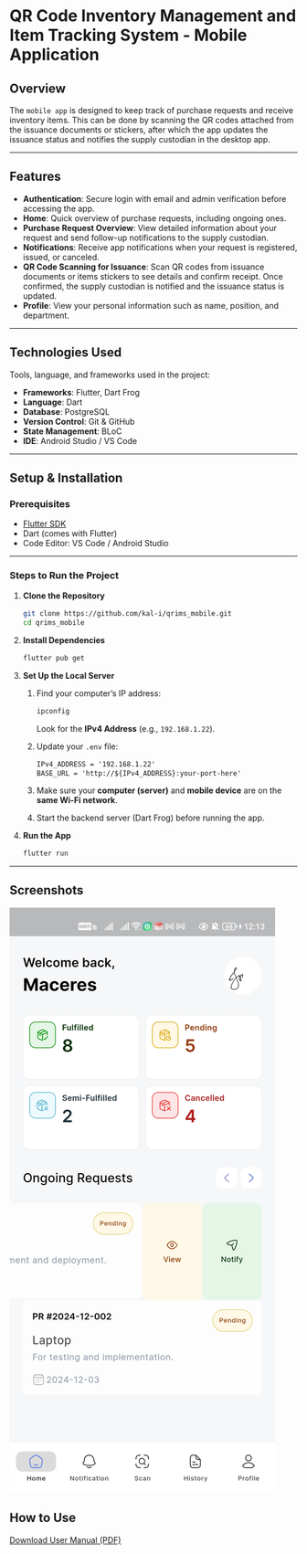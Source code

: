 # QR Code Inventory Management and Item Tracking System - Mobile Application

## **Overview**

The `mobile app` is designed to keep track of purchase requests and receive inventory items. This can be done by  scanning the QR codes attached from the issuance documents or stickers, after which the app updates the issuance status and notifies the supply custodian in the desktop app.

---

## **Features**

- **Authentication**: Secure login with email and admin verification before accessing the app.
- **Home**: Quick overview of purchase requests, including ongoing ones.
- **Purchase Request Overview**: View detailed information about your request and send follow-up notifications to the supply custodian.
- **Notifications**: Receive app notifications when your request is registered, issued, or canceled.
- **QR Code Scanning for Issuance**: Scan QR codes from issuance documents or items stickers to see details and confirm receipt. Once confirmed, the supply custodian is notified and the issuance status is updated.
- **Profile**: View your personal information such as name, position, and department. 

---

## **Technologies Used**  
Tools, language, and frameworks used in the project:  
- **Frameworks**: Flutter, Dart Frog 
- **Language**: Dart  
- **Database**: PostgreSQL  
- **Version Control**: Git & GitHub
- **State Management**: BLoC
- **IDE**: Android Studio / VS Code

---

## **Setup & Installation**

### **Prerequisites**

* [Flutter SDK](https://flutter.dev/docs/get-started/install)
* Dart (comes with Flutter)
* Code Editor: VS Code / Android Studio

---

### **Steps to Run the Project**

1. **Clone the Repository**

   ```bash
   git clone https://github.com/kal-i/qrims_mobile.git
   cd qrims_mobile
   ```

2. **Install Dependencies**

   ```bash
   flutter pub get
   ```

3. **Set Up the Local Server**

   1. Find your computer’s IP address:

      ```bash
      ipconfig
      ```

      Look for the **IPv4 Address** (e.g., `192.168.1.22`).

   2. Update your `.env` file:

      ```dotenv
      IPv4_ADDRESS = '192.168.1.22'
      BASE_URL = 'http://${IPv4_ADDRESS}:your-port-here'
      ```

   3. Make sure your **computer (server)** and **mobile device** are on the **same Wi-Fi network**.

   4. Start the backend server (Dart Frog) before running the app.

4. **Run the App**

   ```bash
   flutter run
   ```

---


## Screenshots  
![Mobile Home View](https://raw.githubusercontent.com/kal-i/qrims_desktop/main/assets/images/home.jpg) 

## How to Use  
[Download User Manual (PDF)](https://github.com/kal-i/qrims_desktop/raw/main/UserManual.pdf)
